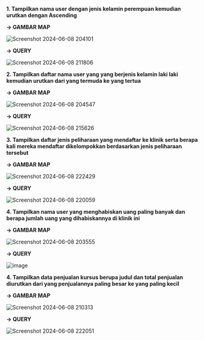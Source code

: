  **1. Tampilkan nama user dengan jenis kelamin perempuan kemudian urutkan dengan Ascending**
 
 **-> GAMBAR MAP**
 
![Screenshot 2024-06-08 204101](https://github.com/sitimilana/learn-database-phpmyadmin/assets/160199567/c7a83223-8259-4b7a-a13b-84833c302979)

**-> QUERY**

![Screenshot 2024-06-08 211806](https://github.com/sitimilana/learn-database-phpmyadmin/assets/160199567/b1b1086b-a2f0-43b7-b99f-ba1a032fa0c6)

**2. Tampilkan daftar nama user yang yang berjenis kelamin laki laki kemudian urutkan dari yang termuda ke yang tertua**

**-> GAMBAR MAP**

![Screenshot 2024-06-08 204547](https://github.com/sitimilana/learn-database-phpmyadmin/assets/160199567/1672b3a2-5155-4d68-a8e3-848c0944b9de)

**-> QUERY**

![Screenshot 2024-06-08 215626](https://github.com/sitimilana/learn-database-phpmyadmin/assets/160199567/e7d13ca4-10a3-4700-bd0d-5d907ae74dfe)

**3. Tampilkan daftar jenis peliharaan yang mendaftar ke klinik serta berapa kali mereka mendaftar dikelompokkan berdasarkan jenis peliharaan tersebut**


**-> GAMBAR MAP**

![Screenshot 2024-06-08 222429](https://github.com/sitimilana/learn-database-phpmyadmin/assets/160199567/b8832882-7413-4825-a3c1-5c3a45e4d9e0)


**-> QUERY**

![Screenshot 2024-06-08 220059](https://github.com/sitimilana/learn-database-phpmyadmin/assets/160199567/c231d330-cac7-4190-abf1-0c00d875f104)

**4.  Tampilkan nama user yang menghabiskan uang paling banyak dan berapa jumlah uang yang dihabiskannya di klinik ini**

**-> GAMBAR MAP**

![Screenshot 2024-06-08 203555](https://github.com/sitimilana/learn-database-phpmyadmin/assets/160199567/953f1bfa-5bb1-4dd5-8e4c-7be0b475e80b)

**-> QUERY**

![image](https://github.com/sitimilana/learn-database-phpmyadmin/assets/160199567/d4e6913a-6faf-40c1-ad35-4ba16f1d1204)

**4.  Tampilkan data penjualan kursus berupa judul dan total penjualan diurutkan dari yang penjualannya paling besar ke yang paling kecil**

**-> GAMBAR MAP**

![Screenshot 2024-06-08 210313](https://github.com/sitimilana/learn-database-phpmyadmin/assets/160199567/4bd59d89-7e14-4e89-8d98-2cba61e90772)

**-> QUERY**

![Screenshot 2024-06-08 222051](https://github.com/sitimilana/learn-database-phpmyadmin/assets/160199567/117b960d-4ba5-4633-964b-5eb12ce5493d)

